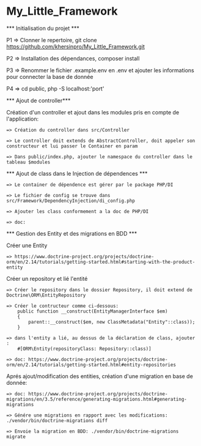 # My_Little_Framework

*** Initialisation du projet ***

P1 => Clonner le repertoire, git clone https://github.com/khersinpro/My_Little_Framework.git

P2 => Installation des dépendances, composer install

P3 => Renommer le fichier .example.env en .env et ajouter les informations pour connecter la base de donnée

P4 => cd public, php -S localhost:'port'

*** Ajout de controller***

Création d'un controller et ajout dans les modules pris en compte de l'application:

    => Création du controller dans src/Controller
    
    => Le controller doit extends de AbstractController, doit appeler son constructeur et lui passer le Container en param
    
    => Dans public/index.php, ajouter le namespace du controller dans le tableau $modules

*** Ajout de class dans le Injection de dépendences ***

    => Le container de dépendence est gérer par le package PHP/DI
    
    => Le fichier de config se trouve dans src/Framework/DependencyInjection/di_config.php
    
    => Ajouter les class conformement a la doc de PHP/DI
    
    => doc: 

*** Gestion des Entity et des migrations en BDD ***

Créer une Entity

    => https://www.doctrine-project.org/projects/doctrine-orm/en/2.14/tutorials/getting-started.html#starting-with-the-product-entity
    
Créer un repository et lié l'entité

    => Créer le repository dans le dossier Repository, il doit extend de Doctrine\ORM\EntityRepository
    
    => Créer le contructeur comme ci-dessous:
        public function __construct(EntityManagerInterface $em)
        {
            parent::__construct($em, new ClassMetadata("Entity"::class));
        }
        
    => dans l'entity a lié, au dessus de la déclaration de class, ajouter :
        #[ORM\Entity(repositoryClass: Repository::class)]  
        
    => doc: https://www.doctrine-project.org/projects/doctrine-orm/en/2.14/tutorials/getting-started.html#entity-repositories
    
Aprés ajout/modification des entities, création d'une migration en base de donnée:

    => doc: https://www.doctrine-project.org/projects/doctrine-migrations/en/3.5/reference/generating-migrations.html#generating-migrations
    
    => Génére une migrations en rapport avec les modifications: ./vendor/bin/doctrine-migrations diff
    
    => Envoie la migration en BDD: ./vendor/bin/doctrine-migrations migrate
    
